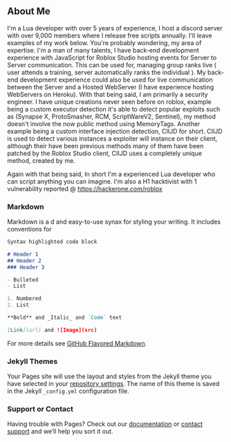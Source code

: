 ## About Me

I'm a Lua developer with over 5 years of experience, I host a discord server with over 9,000 members where I release free scripts annually. I'll leave examples of my work below.
You're probably wondering, my area of expertise. I'm a man of many talents, I have back-end development experience with JavaScript for Roblox Studio hosting events for Server to Server communication. This can be used for, managing group ranks live ( user attends a training, server automatically ranks the individual ). My back-end development experience could also be used for live communication between the Server and a Hosted WebServer (I have experience hosting WebServers on Heroku). 
With that being said, I am primarily a security engineer. I have unique creations never seen before on roblox, example being a custom executor detection it's able to detect popular exploits such as (Synapse X, ProtoSmasher, RCM, ScriptWareV2, Sentinel), my method doesn't involve the now public method using MemoryTags.  Another example being a custom interface injection detection, CIIJD for short. CIIJD is used to detect various instances a exploiter will instance on their client, although their have been previous methods many of them have been patched by the Roblox Studio client, CIIJD uses a completely unique method, created by me.

Again with that being said, In short I'm a experienced Lua developer who can script anything you can imagine. I'm also a H1 hacktivist with 1 vulnerability reported @ https://hackerone.com/roblox

### Markdown

Markdown is a d and easy-to-use synax for styling your writing. It includes conventions for

```markdown
Syntax highlighted code block

# Header 1
## Header 2
### Header 3

- Bulleted
- List

1. Numbered
2. List

**Bold** and _Italic_ and `Code` text

[Link](url) and ![Image](src)
```

For more details see [GitHub Flavored Markdown](https://guides.github.com/features/mastering-markdown/).

### Jekyll Themes

Your Pages site will use the layout and styles from the Jekyll theme you have selected in your [repository settings](https://github.com/stellar-4242/Cute-Stuff/settings/pages). The name of this theme is saved in the Jekyll `_config.yml` configuration file.

### Support or Contact

Having trouble with Pages? Check out our [documentation](https://docs.github.com/categories/github-pages-basics/) or [contact support](https://support.github.com/contact) and we’ll help you sort it out.

